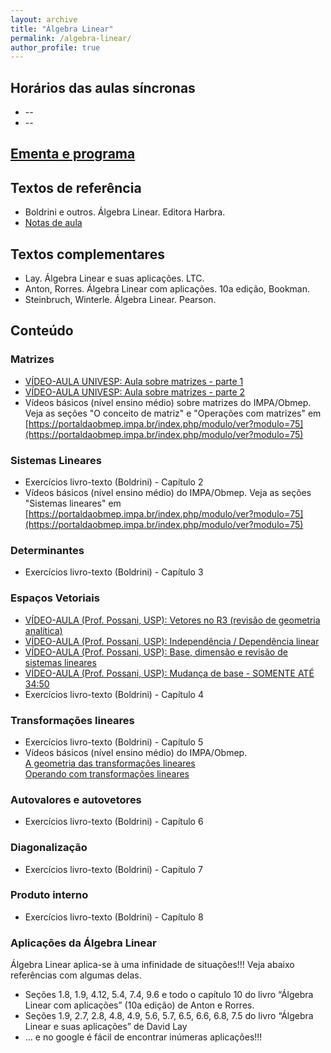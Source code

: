 ```yaml
---
layout: archive
title: "Álgebra Linear"
permalink: /algebra-linear/
author_profile: true
---
```


## Horários das aulas síncronas

*   --
*   --

## [Ementa e programa](http://www.matematicaaplicada.saomateus.ufes.br/programas-de-disciplinas-do-dma)

## Textos de referência

*   Boldrini e outros. Álgebra Linear. Editora Harbra.
*   [Notas de aula](https://leonardosecchin.github.io/files/alglin/notas-AL.pdf)

## Textos complementares

*   Lay. Álgebra Linear e suas aplicações. LTC.
*   Anton, Rorres. Álgebra Linear com aplicações. 10a edição, Bookman.
*   Steinbruch, Winterle. Álgebra Linear. Pearson.

<!--## AVALIAÇÕES

*   **1a prova**
    *   Conteúdo: Matrizes, sistemas lineares, determinantes
    *   Data: ———–
*   **2a prova**
    *   Conteúdo: ———–
    *   Data: ———–
*   **3a prova**
    *   Conteúdo: ———–
    *   Data: ———–
*   **Prova final**
    *   Conteúdo: toda a matéria
    *   Data: ———–
*   *** RESULTADO PARCIAL ***-->


## Conteúdo

### Matrizes

- [VÍDEO-AULA UNIVESP: Aula sobre matrizes - parte 1](https://www.youtube.com/watch?v=r1o7RryS8WM&feature=youtu.be)
- [VÍDEO-AULA UNIVESP: Aula sobre matrizes - parte 2](https://www.youtube.com/watch?v=u4xKswRO4bQ&list=ULD4LDlLNM-W8&index=936)
- Vídeos básicos (nível ensino médio) sobre matrizes do IMPA/Obmep. Veja as seções "O conceito de matriz" e "Operações com matrizes" em [https://portaldaobmep.impa.br/index.php/modulo/ver?modulo=75](https://portaldaobmep.impa.br/index.php/modulo/ver?modulo=75)


### Sistemas Lineares

- Exercícios livro-texto (Boldrini) - Capítulo 2
- Vídeos básicos (nível ensino médio) do IMPA/Obmep. Veja as seções "Sistemas lineares" em [https://portaldaobmep.impa.br/index.php/modulo/ver?modulo=75](https://portaldaobmep.impa.br/index.php/modulo/ver?modulo=75)


### Determinantes

- Exercícios livro-texto (Boldrini) - Capítulo 3


### Espaços Vetoriais

- [VÍDEO-AULA (Prof. Possani, USP): Vetores no R3 (revisão de geometria analítica)](https://www.youtube.com/watch?v=-JcQJFNVjaA&list=PLIEzh1OveCVczEZAjhVIVd7Qs-X8ILgnI&index=1)
- [VÍDEO-AULA (Prof. Possani, USP): Independência / Dependência linear](https://www.youtube.com/watch?v=A7hwTnMmW_s&list=PLIEzh1OveCVczEZAjhVIVd7Qs-X8ILgnI&index=2)
- [VÍDEO-AULA (Prof. Possani, USP): Base, dimensão e revisão de sistemas lineares](https://www.youtube.com/watch?v=iaMTWxAS8FA&list=PLIEzh1OveCVczEZAjhVIVd7Qs-X8ILgnI&index=3)
- [VÍDEO-AULA (Prof. Possani, USP): Mudança de base - SOMENTE ATÉ 34:50](https://www.youtube.com/watch?v=6dSJViDpe8U&list=PLIEzh1OveCVczEZAjhVIVd7Qs-X8ILgnI&index=9)
- Exercícios livro-texto (Boldrini) - Capítulo 4


### Transformações lineares

- Exercícios livro-texto (Boldrini) - Capítulo 5
- Vídeos básicos (nível ensino médio) do IMPA/Obmep.  
[A geometria das transformações lineares](https://portaldaobmep.impa.br/index.php/modulo/ver?modulo=203)  
[Operando com transformações lineares](https://portaldaobmep.impa.br/index.php/modulo/ver?modulo=204)


### Autovalores e autovetores

- Exercícios livro-texto (Boldrini) - Capítulo 6


### Diagonalização

- Exercícios livro-texto (Boldrini) - Capítulo 7


### Produto interno

- Exercícios livro-texto (Boldrini) - Capítulo 8


### Aplicações da Álgebra Linear

Álgebra Linear aplica-se à uma infinidade de situações!!! Veja abaixo referências com algumas delas.

*   Seções 1.8, 1.9, 4.12, 5.4, 7.4, 9.6 e todo o capítulo 10 do livro “Álgebra Linear com aplicações” (10a edição) de Anton e Rorres.
*   Seções 1.9, 2.7, 2.8, 4.8, 4.9, 5.6, 5.7, 6.5, 6.6, 6.8, 7.5 do livro “Álgebra Linear e suas aplicações” de David Lay
*   … e no google é fácil de encontrar inúmeras aplicações!!!
